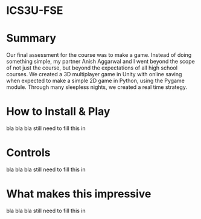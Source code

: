 # ICS3U-FSE

# Summary
Our final assessment for the course was to make a game. Instead of doing something simple, my partner Anish Aggarwal and I went beyond the scope of not just the course, but beyond the expectations of all high school courses. We created a 3D multiplayer game in Unity with online saving when expected to make a simple 2D game in Python, using the Pygame module.
Through many sleepless nights, we created a real time strategy.

# How to Install & Play
 bla bla bla still need to fill this in

# Controls
bla bla bla still need to fill this in


# What makes this impressive
bla bla bla still need to fill this in
